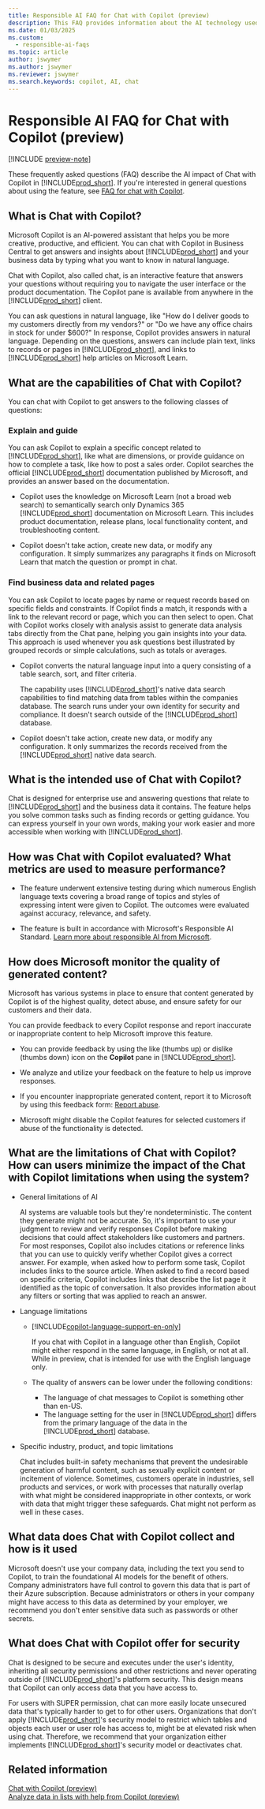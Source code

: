 ```yaml
---
title: Responsible AI FAQ for Chat with Copilot (preview)
description: This FAQ provides information about the AI technology used for chatting with Copilot in Business Central. It includes key considerations and details about how AI is used, how it was tested and evaluated, and any specific limitations.
ms.date: 01/03/2025
ms.custom: 
  - responsible-ai-faqs
ms.topic: article
author: jswymer
ms.author: jswymer
ms.reviewer: jswymer
ms.search.keywords: copilot, AI, chat 
---
```

# Responsible AI FAQ for Chat with Copilot (preview)

[!INCLUDE [preview-note](~/../shared-content/shared/preview-includes/production-ready-preview-dynamics365.md)]

These frequently asked questions (FAQ) describe the AI impact of Chat with Copilot in [!INCLUDE[prod_short](includes/prod_short.md)]. If you're interested in general questions about using the feature, see [FAQ for chat with Copilot](chat-with-copilot-faq.md).

## What is Chat with Copilot?

Microsoft Copilot is an AI-powered assistant that helps you be more creative, productive, and efficient. You can chat with Copilot in Business Central to get answers and insights about [!INCLUDE[prod_short](includes/prod_short.md)] and your business data by typing what you want to know in natural language.

Chat with Copilot, also called chat, is an interactive feature that answers your questions without requiring you to navigate the user interface or the product documentation. The Copilot pane is available from anywhere in the [!INCLUDE[prod_short](includes/prod_short.md)] client.

You can ask questions in natural language, like "How do I deliver goods to my customers directly from my vendors?" or "Do we have any office chairs in stock for under $600?" In response, Copilot provides answers in natural language. Depending on the questions, answers can include plain text, links to records or pages in [!INCLUDE[prod_short](includes/prod_short.md)], and links to [!INCLUDE[prod_short](includes/prod_short.md)] help articles on Microsoft Learn.

## What are the capabilities of Chat with Copilot?

You can chat with Copilot to get answers to the following classes of questions:

### Explain and guide

You can ask Copilot to explain a specific concept related to [!INCLUDE[prod_short](includes/prod_short.md)], like what are dimensions, or provide guidance on how to complete a task, like how to post a sales order. Copilot searches the official [!INCLUDE[prod_short](includes/prod_short.md)] documentation published by Microsoft, and provides an answer based on the documentation.

- Copilot uses the knowledge on Microsoft Learn (not a broad web search) to semantically search only Dynamics 365 [!INCLUDE[prod_short](includes/prod_short.md)] documentation on Microsoft Learn. This includes product documentation, release plans, local functionality content, and troubleshooting content.

- Copilot doesn't take action, create new data, or modify any configuration. It simply summarizes any paragraphs it finds on Microsoft Learn that match the question or prompt in chat.

### Find business data and related pages

You can ask Copilot to locate pages by name or request records based on specific fields and constraints. If Copilot finds a match, it responds with a link to the relevant record or page, which you can then select to open. Chat with Copilot works closely with analysis assist to generate data analysis tabs directly from the Chat pane, helping you gain insights into your data. This approach is used whenever you ask questions best illustrated by grouped records or simple calculations, such as totals or averages.

- Copilot converts the natural language input into a query consisting of a table search, sort, and filter criteria.

  The capability uses [!INCLUDE[prod_short](includes/prod_short.md)]'s native data search capabilities to find matching data from tables within the companies database. The search runs under your own identity for security and compliance. It doesn't search outside of the [!INCLUDE[prod_short](includes/prod_short.md)] database.

- Copilot doesn't take action, create new data, or modify any configuration. It only summarizes the records received from the [!INCLUDE[prod_short](includes/prod_short.md)] native data search.

## What is the intended use of Chat with Copilot?

Chat is designed for enterprise use and answering questions that relate to [!INCLUDE[prod_short](includes/prod_short.md)] and the business data it contains. The feature helps you solve common tasks such as finding records or getting guidance. You can express yourself in your own words, making your work easier and more accessible when working with [!INCLUDE[prod_short](includes/prod_short.md)].

## How was Chat with Copilot evaluated? What metrics are used to measure performance?

- The feature underwent extensive testing during which numerous English language texts covering a broad range of topics and styles of expressing intent were given to Copilot. The outcomes were evaluated against accuracy, relevance, and safety.
  
- The feature is built in accordance with Microsoft's Responsible AI Standard. [Learn more about responsible AI from Microsoft](https://aka.ms/RAI).

## How does Microsoft monitor the quality of generated content?

Microsoft has various systems in place to ensure that content generated by Copilot is of the highest quality, detect abuse, and ensure safety for our customers and their data.

You can provide feedback to every Copilot response and report inaccurate or inappropriate content to help Microsoft improve this feature. 

- You can provide feedback by using the like (thumbs up) or dislike (thumbs down) icon on the **Copilot** pane in [!INCLUDE[prod_short](includes/prod_short.md)].
  
- We analyze and utilize your feedback on the feature to help us improve responses.
  
- If you encounter inappropriate generated content, report it to Microsoft by using this feedback form: [Report abuse](https://go.microsoft.com/fwlink/?linkid=2249810).
  
- Microsoft might disable the Copilot features for selected customers if abuse of the functionality is detected.

## What are the limitations of Chat with Copilot? How can users minimize the impact of the Chat with Copilot limitations when using the system?

- General limitations of AI

  AI systems are valuable tools but they're nondeterministic. The content they generate might not be accurate. So, it's important to use your judgment to review and verify responses Copilot before making decisions that could affect stakeholders like customers and partners. For most responses, Copilot also includes citations or reference links that you can use to quickly verify whether Copilot gives a correct answer. For example, when asked how to perform some task, Copilot includes links to the source article. When asked to find a record based on specific criteria, Copilot includes links that describe the list page it identified as the topic of conversation. It also provides information about any filters or sorting that was applied to reach an answer.

- Language limitations

  - [!INCLUDE[copilot-language-support-en-only](includes/copilot-language-support-en-only.md)]

    If you chat with Copilot in a language other than English, Copilot might either respond in the same language, in English, or not at all. While in preview, chat is intended for use with the English language only.

  - The quality of answers can be lower under the following conditions:
    - The language of chat messages to Copilot is something other than en-US.
    - The language setting for the user in [!INCLUDE[prod_short](includes/prod_short.md)] differs from the primary language of the data in the [!INCLUDE[prod_short](includes/prod_short.md)] database.

- Specific industry, product, and topic limitations

   Chat includes built-in safety mechanisms that prevent the undesirable generation of harmful content, such as sexually explicit content or incitement of violence. Sometimes, customers operate in industries, sell products and services, or work with processes that naturally overlap with what might be considered inappropriate in other contexts, or work with data that might trigger these safeguards. Chat might not perform as well in these cases.

## What data does Chat with Copilot collect and how is it used

Microsoft doesn't use your company data, including the text you send to Copilot, to train the foundational AI models for the benefit of others. Company administrators have full control to govern this data that is part of their Azure subscription. Because administrators or others in your company might have access to this data as determined by your employer, we recommend you don't enter sensitive data such as passwords or other secrets.

## What does Chat with Copilot offer for security

Chat is designed to be secure and executes under the user's identity, inheriting all security permissions and other restrictions and never operating outside of [!INCLUDE[prod_short](includes/prod_short.md)]'s platform security. This design means that Copilot can only access data that you have access to.

For users with SUPER permission, chat can more easily locate unsecured data that's typically harder to get to for other users. Organizations that don't apply [!INCLUDE[prod_short](includes/prod_short.md)]'s security model to restrict which tables and objects each user or user role has access to, might be at elevated risk when using chat. Therefore, we recommend that your organization either implements [!INCLUDE[prod_short](includes/prod_short.md)]'s security model or deactivates chat.

## Related information

[Chat with Copilot (preview)](chat-with-copilot.md)  
[Analyze data in lists with help from Copilot (preview)](analysis-assist.md)  